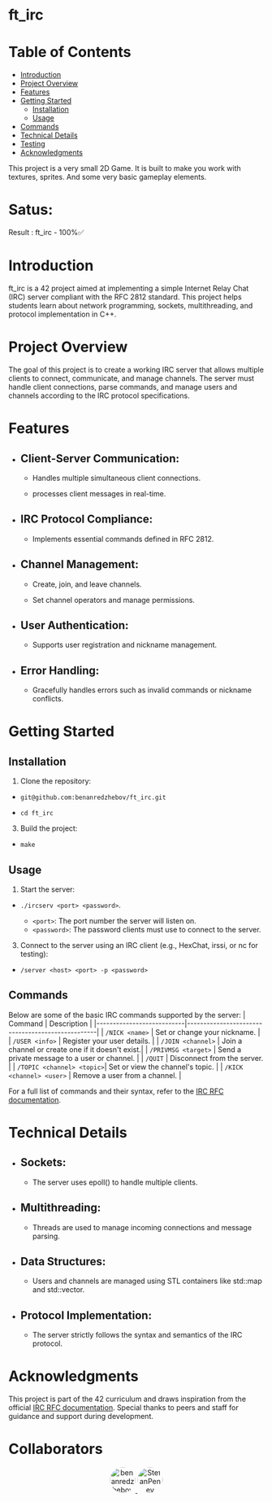# ft_irc

                
# Table of Contents
- [Introduction](#introduction)
- [Project Overview](#project-overview)
- [Features](#features)
- [Getting Started](#getting-started)
  - [Installation](#installation)
  - [Usage](#usage)
- [Commands](#commands)
- [Technical Details](#technical-details)
- [Testing](#testing)
- [Acknowledgments](#acknowledgments)

This project is a very small 2D Game. It is built to make you work with textures, sprites. And some very basic gameplay elements.

# Satus:

Result : 
ft_irc - 100%✅


# Introduction

ft_irc is a 42 project aimed at implementing a simple Internet Relay Chat (IRC) server compliant with the
RFC 2812 standard. This project helps students learn about network programming, sockets,
multithreading, and protocol implementation in C++.


# Project Overview

The goal of this project is to create a working IRC server that allows multiple clients to connect,
communicate, and manage channels. The server must handle client connections, parse commands, and
manage users and channels according to the IRC protocol specifications.


# Features

- ## Client-Server Communication:

  - Handles multiple simultaneous client connections.

  - processes client messages in real-time.

- ## IRC Protocol Compliance:

  - Implements essential commands defined in RFC 2812.

- ## Channel Management:

  - Create, join, and leave channels.

  - Set channel operators and manage permissions.

- ## User Authentication:

  - Supports user registration and nickname management.

- ## Error Handling:

  - Gracefully handles errors such as invalid commands or nickname conflicts.


# Getting Started

## Installation
1. Clone the repository:

  - `git@github.com:benanredzhebov/ft_irc.git`
  
  - `cd ft_irc`

3. Build the project:

  - `make`


## Usage
1. Start the server:

  - `./ircserv <port> <password>`.
  
    - `<port>`: The port number the server will listen on.
    - `<password>`: The password clients must use to connect to the server.

3. Connect to the server using an IRC client (e.g., HexChat, irssi, or nc for testing):
   
 - `/server <host> <port> -p <password>`


## Commands
Below are some of the basic IRC commands supported by the server:
| Command                   | Description                                      |
|---------------------------|--------------------------------------------------|
| `/NICK <name>`            | Set or change your nickname.                     |
| `/USER <info>`            | Register your user details.                      |
| `/JOIN <channel>`         | Join a channel or create one if it doesn't exist.|
| `/PRIVMSG <target>`       | Send a private message to a user or channel.     |
| `/QUIT`                   | Disconnect from the server.                      |
| `/TOPIC <channel> <topic>`| Set or view the channel's topic.                 |
| `/KICK <channel> <user>`  | Remove a user from a channel.                    |

For a full list of commands and their syntax, refer to the [IRC RFC documentation](https://datatracker.ietf.org/doc/html/rfc2812#section-1.2.1).


# Technical Details

- ## Sockets:

  - The server uses epoll() to handle multiple clients.

- ## Multithreading:

  - Threads are used to manage incoming connections and message parsing.

- ## Data Structures:

  - Users and channels are managed using STL containers like std::map and std::vector.

- ## Protocol Implementation:

  - The server strictly follows the syntax and semantics of the IRC protocol.

# Acknowledgments

This project is part of the 42 curriculum and draws inspiration from the official [IRC RFC documentation](https://datatracker.ietf.org/doc/html/rfc2812#section-1.2.1).
Special thanks to peers and staff for guidance and support during development.

# Collaborators
<p align="center">
  <a href="https://github.com/benanredzhebov" title="Benan Redzhebov">
    <img src="https://github.com/benanredzhebov.png?size=50" alt="benanredzhebov" style="border-radius: 50%; width: 50px;">
  </a>
  <a href="https://github.com/daniek1010" title="Daniel Evans">
    <img src="https://github.com/StefanPenev.png?size=50" alt="StefanPenev" style="border-radius: 50%; width: 50px;">
  </a>
</p>
